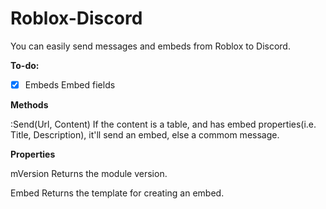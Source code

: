 # Roblox-Discord

You can easily send messages and embeds from Roblox to Discord.

**To-do:**

- [x] Embeds
 Embed fields

**Methods**

 :Send(Url, Content)
If the content is a table, and has embed properties(i.e. Title, Description), it'll send an embed, else a commom message.

**Properties**

 mVersion
Returns the module version.

 Embed
Returns the template for creating an embed.
